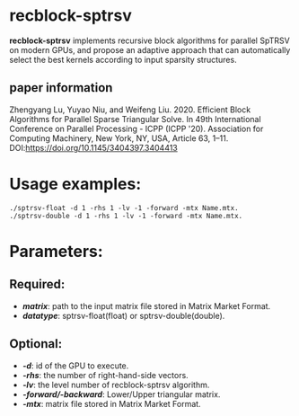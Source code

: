 # recblock-sptrsv
**recblock-sptrsv** implements recursive block algorithms for parallel SpTRSV on modern GPUs, and propose an adaptive approach that can automatically select the best kernels according to input sparsity structures.
## paper information
Zhengyang Lu, Yuyao Niu, and Weifeng Liu. 2020. Efficient Block Algorithms for Parallel Sparse Triangular Solve. In 49th International Conference on Parallel Processing - ICPP (ICPP '20). Association for Computing Machinery, New York, NY, USA, Article 63, 1–11. DOI:https://doi.org/10.1145/3404397.3404413
# Usage examples:
```
./sptrsv-float -d 1 -rhs 1 -lv -1 -forward -mtx Name.mtx.     
./sptrsv-double -d 1 -rhs 1 -lv -1 -forward -mtx Name.mtx.
```
# Parameters:
## Required:
  * ***matrix***: path to the input matrix file stored in Matrix Market Format.   
  * ***datatype***: sptrsv-float(float) or sptrsv-double(double).   
## Optional:
  * ***-d***: id of the GPU to execute.   
  * ***-rhs***: the number of right-hand-side vectors.   
  * ***-lv***: the level number of recblock-sptrsv algorithm.   
  * ***-forward/-backward***: Lower/Upper triangular matrix.   
  * ***-mtx***: matrix file stored in Matrix Market Format.   
  
